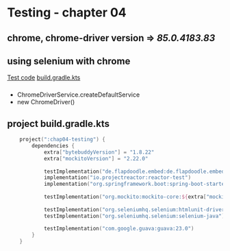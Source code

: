 Testing - chapter 04
=

chrome, chrome-driver version => ***85.0.4183.83***
- 

using selenium with chrome
-
[Test code](./src/test/java/org/psawesome/chrome/EndToEndTests.java)
[build.gradle.kts](../build.gradle.kts)
### 

- ChromeDriverService.createDefaultService
- new ChromeDriver()

project build.gradle.kts
-

```kotlin
    project(":chap04-testing") {
        dependencies {
            extra["bytebuddyVersion"] = "1.8.22"
            extra["mockitoVersion"] = "2.22.0"
    
            testImplementation("de.flapdoodle.embed:de.flapdoodle.embed.mongo")
            implementation("io.projectreactor:reactor-test")
            implementation("org.springframework.boot:spring-boot-starter-thymeleaf")
    
            testImplementation("org.mockito:mockito-core:${extra["mockitoVersion"]}")
    
            testImplementation("org.seleniumhq.selenium:htmlunit-driver")
            testImplementation("org.seleniumhq.selenium:selenium-java")
    
            testImplementation("com.google.guava:guava:23.0")
        }
    }
```
